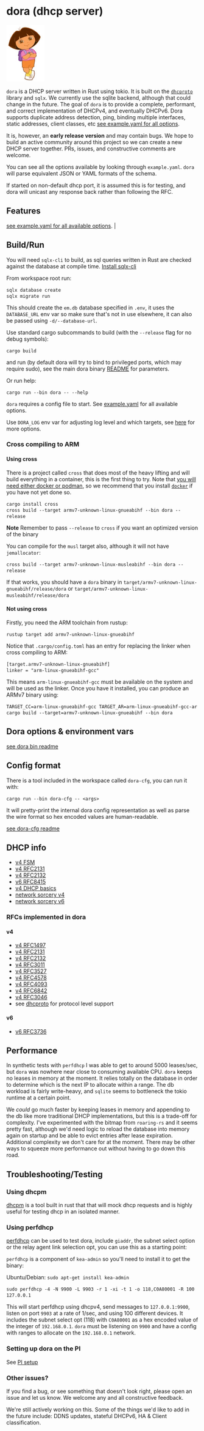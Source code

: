 # dora (dhcp server)

![](dora.jpg)

`dora` is a DHCP server written in Rust using tokio. It is built on the [`dhcproto`](https://github.com/bluecatengineering/dhcproto) library and `sqlx`. We currently use the sqlite backend, although that could change in the future. The goal of `dora` is to provide a complete, performant, and correct implementation of DHCPv4, and eventually DHCPv6. Dora supports duplicate address detection, ping, binding multiple interfaces, static addresses, client classes, etc [see example.yaml for all options](./example.yaml).

It is, however, an **early release version** and may contain bugs. We hope to build an active community around this project so we can create a new DHCP server together. PRs, issues, and constructive comments are welcome.

You can see all the options available by looking through `example.yaml`. `dora` will parse equivalent JSON or YAML formats of the schema.

If started on non-default dhcp port, it is assumed this is for testing, and dora will unicast any response back rather than following the RFC.

## Features

[see example.yaml for all available options](./example.yaml). |

## Build/Run

You will need `sqlx-cli` to build, as sql queries written in Rust are checked against the database at compile time. [Install sqlx-cli](https://crates.io/crates/sqlx-cli)

From workspace root run:

```
sqlx database create
sqlx migrate run
```

This should create the `em.db` database specified in `.env`, it uses the `DATABASE_URL` env var so make sure that's not in use elsewhere, it can also be passed using `-d/--database-url`.

Use standard cargo subcommands to build (with the `--release` flag for no debug symbols):

```
cargo build
```

and run (by default dora will try to bind to privileged ports, which may require sudo), see the main dora binary [README](bin/README.md) for parameters.

Or run help:

```
cargo run --bin dora -- --help
```

`dora` requires a config file to start. See [example.yaml](./example.yaml) for all available options.

Use `DORA_LOG` env var for adjusting log level and which targets, see [here](https://docs.rs/tracing-subscriber/0.2.20/tracing_subscriber/fmt/index.html#filtering-events-with-environment-variables) for more options.

### Cross compiling to ARM

#### Using cross

There is a project called `cross` that does most of the heavy lifting and will build everything in a container, this is the first thing to try. Note that [you will need either docker or podman](https://github.com/cross-rs/cross#dependencies), so we recommend that you install [`docker`](https://docs.docker.com/engine/install/) if you have not yet done so.

```
cargo install cross
cross build --target armv7-unknown-linux-gnueabihf --bin dora --release
```

**Note** Remember to pass `--release` to `cross` if you want an optimized version of the binary

You can compile for the `musl` target also, although it will not have `jemallocator`:

```
cross build --target armv7-unknown-linux-musleabihf --bin dora --release
```

If that works, you should have a `dora` binary in `target/armv7-unknown-linux-gnueabihf/release/dora` or `target/armv7-unknown-linux-musleabihf/release/dora`

#### Not using cross

Firstly, you need the ARM toolchain from rustup:

```
rustup target add armv7-unknown-linux-gnueabihf
```

Notice that `.cargo/config.toml` has an entry for replacing the linker when cross compiling to ARM:

```
[target.armv7-unknown-linux-gnueabihf]
linker = "arm-linux-gnueabihf-gcc"
```

This means `arm-linux-gnueabihf-gcc` must be available on the system and will be used as the linker. Once you have it installed, you can produce an ARMv7 binary using:

```
TARGET_CC=arm-linux-gnueabihf-gcc TARGET_AR=arm-linux-gnueabihf-gcc-ar cargo build --target=armv7-unknown-linux-gnueabihf --bin dora
```

## Dora options & environment vars

[see dora bin readme](bin/README.md)

## Config format

There is a tool included in the workspace called `dora-cfg`, you can run it with:

```
cargo run --bin dora-cfg -- <args>
```

It will pretty-print the internal dora config representation as well as parse the wire format so hex encoded values are human-readable.

[see dora-cfg readme](dora-cfg/README.md)

## DHCP info

-   [v4 FSM](http://www.tcpipguide.com/free/t_DHCPGeneralOperationandClientFiniteStateMachine.htm)
-   [v4 RFC2131](https://datatracker.ietf.org/doc/html/rfc2131)
-   [v4 RFC2132](https://datatracker.ietf.org/doc/html/rfc2132)
-   [v6 RFC8415](https://datatracker.ietf.org/doc/html/rfc8415)
-   [v4 DHCP basics](https://docs.microsoft.com/en-us/windows-server/troubleshoot/dynamic-host-configuration-protocol-basics)
-   [network sorcery v4](http://www.networksorcery.com/enp/protocol/dhcp.htm)
-   [network sorcery v6](http://www.networksorcery.com/enp/protocol/dhcpv6.htm)

### RFCs implemented in dora

#### v4

-   [v4 RFC1497](https://datatracker.ietf.org/doc/html/rfc1497)
-   [v4 RFC2131](https://datatracker.ietf.org/doc/html/rfc2131)
-   [v4 RFC2132](https://datatracker.ietf.org/doc/html/rfc2132)
-   [v4 RFC3011](https://datatracker.ietf.org/doc/html/rfc3011)
-   [v4 RFC3527](https://datatracker.ietf.org/doc/html/rfc3527)
-   [v4 RFC4578](https://datatracker.ietf.org/doc/html/rfc4578)
-   [v4 RFC4093](https://datatracker.ietf.org/doc/html/rfc4093)
-   [v4 RFC6842](https://datatracker.ietf.org/doc/html/rfc6842)
-   [v4 RFC3046](https://datatracker.ietf.org/doc/html/rfc3046)
-   see [dhcproto](https://github.com/bluecatengineering/dhcproto) for protocol level support

#### v6

-   [v6 RFC3736](https://www.rfc-editor.org/rfc/rfc3736.html)

## Performance

In synthetic tests with `perfdhcp` I was able to get to around 5000 leases/sec, but `dora` was nowhere near close to consuming available CPU. `dora` keeps no leases in memory at the moment. It relies totally on the database in order to determine which is the next IP to allocate within a range. The db workload is fairly write-heavy, and `sqlite` seems to bottleneck the tokio runtime at a certain point.

We _could_ go much faster by keeping leases in memory and appending to the db like more traditional DHCP implementations, but this is a trade-off for complexity. I've experimented with the bitmap from `roaring-rs` and it seems pretty fast, although we'd need logic to reload the database into memory again on startup and be able to evict entries after lease expiration. Additional complexity we don't care for at the moment. There may be other ways to squeeze more performance out without having to go down this road.

## Troubleshooting/Testing

### Using dhcpm
[dhcpm](https://github.com/leshow/dhcpm) is a tool built in rust that that will mock dhcp requests and is highly useful for testing dhcp in an isolated manner. 

### Using perfdhcp

[perfdhcp](https://kea.readthedocs.io/en/kea-2.0.1/man/perfdhcp.8.html) can be used to test dora, include `giaddr`, the subnet select option or the relay agent link selection opt, you can use this as a starting point:

`perfdhcp` is a component of `kea-admin` so you'll need to install it to get the binary:

Ubuntu/Debian:
`sudo apt-get install kea-admin`

```
sudo perfdhcp -4 -N 9900 -L 9903 -r 1 -xi -t 1 -o 118,C0A80001 -R 100 127.0.0.1
```

This will start perfdhcp using dhcpv4, send messages to `127.0.0.1:9900`, listen on port `9903` at a rate of 1/sec, and using 100 different devices. It includes the subnet select opt (118) with `C0A80001` as a hex encoded value of the integer of `192.168.0.1`. `dora` must be listening on `9900` and have a config with ranges to allocate on the `192.168.0.1` network.

### Setting up dora on the PI

See [PI setup](./docs/pi_setup.md)

### Other issues?

If you find a bug, or see something that doesn't look right, please open an issue and let us know. We welcome any and all constructive feedback.

We're still actively working on this. Some of the things we'd like to add in the future include: DDNS updates, stateful DHCPv6, HA & Client classification.
